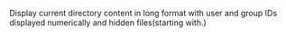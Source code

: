 Display current directory content in long format with user and group IDs displayed numerically and hidden files(starting with.)
